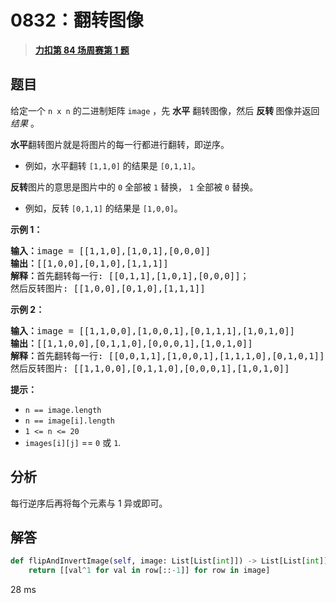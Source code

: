 # 0832：翻转图像


> <u>**[力扣第 84 场周赛第 1 题](https://leetcode.cn/problems/flipping-an-image/)**</u>

## 题目

<p>给定一个<meta charset="UTF-8" /> <code>n x n</code> 的二进制矩阵 <code>image</code> ，先 <strong>水平</strong> 翻转图像，然后 <strong>反转 </strong>图像并返回 <em>结果</em> 。</p>

<p><strong>水平</strong>翻转图片就是将图片的每一行都进行翻转，即逆序。</p>

<ul>
<li>例如，水平翻转 <code>[1,1,0]</code> 的结果是 <code>[0,1,1]</code>。</li>
</ul>

<p><strong>反转</strong>图片的意思是图片中的 <code>0</code> 全部被 <code>1</code> 替换， <code>1</code> 全部被 <code>0</code> 替换。</p>

<ul>
<li>例如，反转 <code>[0,1,1]</code> 的结果是 <code>[1,0,0]</code>。</li>
</ul>



<p><strong>示例 1：</strong></p>

<pre>
<strong>输入：</strong>image = [[1,1,0],[1,0,1],[0,0,0]]
<strong>输出：</strong>[[1,0,0],[0,1,0],[1,1,1]]
<strong>解释：</strong>首先翻转每一行: [[0,1,1],[1,0,1],[0,0,0]]；
然后反转图片: [[1,0,0],[0,1,0],[1,1,1]]
</pre>

<p><strong>示例 2：</strong></p>

<pre>
<strong>输入：</strong>image = [[1,1,0,0],[1,0,0,1],[0,1,1,1],[1,0,1,0]]
<strong>输出：</strong>[[1,1,0,0],[0,1,1,0],[0,0,0,1],[1,0,1,0]]
<strong>解释：</strong>首先翻转每一行: [[0,0,1,1],[1,0,0,1],[1,1,1,0],[0,1,0,1]]；
然后反转图片: [[1,1,0,0],[0,1,1,0],[0,0,0,1],[1,0,1,0]]
</pre>



<p><strong>提示：</strong></p>

<p><meta charset="UTF-8" /></p>

<ul>
<li><code>n == image.length</code></li>
<li><code>n == image[i].length</code></li>
<li><code>1 &lt;= n &lt;= 20</code></li>
<li><code>images[i][j]</code> == <code>0</code> 或 <code>1</code>.</li>
</ul>


## 分析

每行逆序后再将每个元素与 1 异或即可。

## 解答

```python
def flipAndInvertImage(self, image: List[List[int]]) -> List[List[int]]:
    return [[val^1 for val in row[::-1]] for row in image]
```
28 ms

